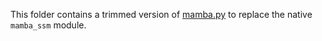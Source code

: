 This folder contains a trimmed version of [mamba.py](git@github.com:alxndrTL/mamba.py.git) to replace the native `mamba_ssm` module.
